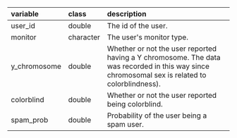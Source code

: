 |variable     |class     |description                           |
|:------------|:---------|:-------------------------------------|
|user_id      |double    |The id of the user. |
|monitor      |character |The user's monitor type. |
|y_chromosome |double    |Whether or not the user reported having a Y chromosome. The data was recorded in this way since chromosomal sex is related to colorblindness). |
|colorblind   |double    |Whether or not the user reported being colorblind. |
|spam_prob    |double    |Probability of the user being a spam user. |
